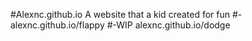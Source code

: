 #Alexnc.github.io
A website that a kid created for fun
#-alexnc.github.io/flappy
#-WIP alexnc.github.io/dodge
